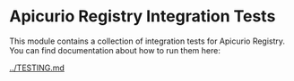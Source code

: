 # Apicurio Registry Integration Tests

This module contains a collection of integration tests for Apicurio Registry.  You can find documentation about
how to run them here:

[../TESTING.md](../TESTING.md)
